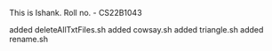 This is Ishank.
Roll no. - CS22B1043

added deleteAllTxtFiles.sh
added cowsay.sh
added triangle.sh
added rename.sh
